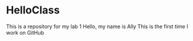 # HelloClass
This is a repository for my lab 1
Hello, my name is Ally
This is the first time I work on GitHub
